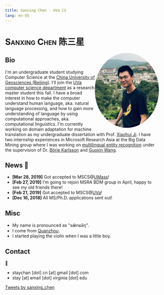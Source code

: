 ```yaml
---
title: Sanxing Chen - UVa CS
lang: en-US
---
```

<link href="https://fonts.googleapis.com/css?family=Noto+Serif+SC" rel="stylesheet">

# <div><p style="font-variant: small-caps; display: inline;">Sanxing Chen</p> <p style="font-family:'Noto Serif SC', serif; display: inline;">陈三星</p></div>

<style type="text/css"> 
@media (min-width: 767px) {
    #myimg {
        width: 210px;
    }
}

@media (max-width: 767px) {
    #myimg {
        width: 128px;
    }
}
</style>

<img src="./img/gubei.png" alt="img" id="myimg" style="float:right;border-radius: 51%;transition: width 0.5s;">

## Bio

I'm an undergraduate student studying Computer Science at the [China University of Geosciences (Beijing)](http://www.cugb.edu.cn/EnglishWeb/index.html). I'll join the [UVa computer science department](https://engineering.virginia.edu/departments/computer-science) as a research master student this fall. I have a broad interest in how to make the computer understand human language, aka. natural language processing, and how to gain more understanding of language by using computational approaches, aka. computational linguistics. I'm currently working on domain adaptation for machine translation as my undergraduate dissertation with Prof. [Xiaohui Ji](https://www.researchgate.net/scientific-contributions/69798625_Xiaohui_Ji). I have two internship experiences in Microsoft Research Asia at the Big Data Mining group where I was working on [multilingual entity recognition](https://github.com/Microsoft/Recognizers-Text) under the supervision of Dr. [Börje Karlsson](https://www.microsoft.com/en-us/research/people/borjekar/) and [Guoxin Wang](https://www.microsoft.com/en-us/research/people/guow/).

## News  :tada:

- **[Mar 28, 2019]** Got accepted to MSCS@[UMass](https://umass.edu)!
- **[Feb 27, 2019]** I'm going to rejoin MSRA BDM group in April, happy to see my old friends there!
- **[Feb 21, 2019]** Got accepted to MSCS@[UVa](http://virginia.edu)!
- **[Dec 16, 2018]** All MS/Ph.D. applications sent out!

## Misc

- My name is pronounced as "sǣnɕə̄ŋ".
- I come from [Quanzhou](https://en.wikipedia.org/wiki/Quanzhou).
- I started playing the violin when I was a little boy.

## Contact

:email:

- staychan [dot] cn [at] gmail [dot] com
- stay [at] email [dot] virginia [dot] edu

<a class="twitter-timeline" data-lang="en" data-width="390" data-height="600" data-link-color="#e57200" href="https://twitter.com/sanxing_chen?ref_src=twsrc%5Etfw">Tweets by sanxing_chen</a> <script async src="https://platform.twitter.com/widgets.js" charset="utf-8"></script>